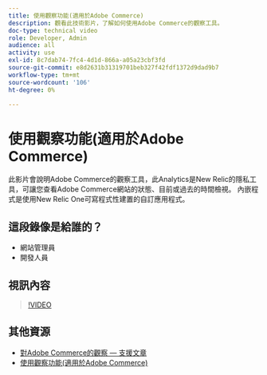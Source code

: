 ```yaml
---
title: 使用觀察功能(適用於Adobe Commerce)
description: 觀看此技術影片，了解如何使用Adobe Commerce的觀察工具。
doc-type: technical video
role: Developer, Admin
audience: all
activity: use
exl-id: 8c7dab74-7fc4-4d1d-866a-a05a23cbf3fd
source-git-commit: e8d2631b31319701beb327f42fdf1372d9dad9b7
workflow-type: tm+mt
source-wordcount: '106'
ht-degree: 0%

---
```


# 使用觀察功能(適用於Adobe Commerce)

此影片會說明Adobe Commerce的觀察工具，此Analytics是New Relic的隱私工具，可讓您查看Adobe Commerce網站的狀態、目前或過去的時間檢視。 內嵌程式是使用New Relic One可寫程式性建置的自訂應用程式。

## 這段錄像是給誰的？

- 網站管理員
- 開發人員

## 視訊內容

>[!VIDEO](https://video.tv.adobe.com/v/344444?quality=12&learn=on)

## 其他資源

- [對Adobe Commerce的觀察 — 支援文章](https://experienceleague.adobe.com/docs/commerce-knowledge-base/kb/support-tools/observation/observation-adobe-commerce-overview.html?)
- [使用觀察功能(適用於Adobe Commerce)](https://experienceleague.adobe.com/docs/commerce-operations/tools/observation-for-adobe-commerce/intro.html)
